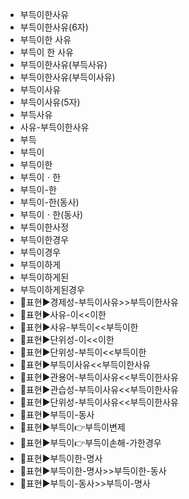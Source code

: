 - 부득이한사유
- 부득이한사유(6자)
- 부득이한 사유
- 부득이 한 사유
- 부득이한사유(부득사유)
- 부득이한사유(부득이사유)
- 부득이사유
- 부득이사유(5자)
- 부득사유
- 사유-부득이한사유
- 부득
- 부득이
- 부득이한
- 부득이ㆍ한
- 부득이-한
- 부득이-한(동사)
- 부득이ㆍ한(동사)
- 부득이한사정
- 부득이한경우
- 부득이경우
- 부득이하게
- 부득이하게된
- 부득이하게된경우
- 📌표현▶️경제성-부득이사유>>부득이한사유
- 📌표현▶️사유-이<<이한
- 📌표현▶️사유-부득이<<부득이한
- 📌표현▶️단위성-이<<이한
- 📌표현▶️단위성-부득이<<부득이한
- 📌표현▶️부득이사유<<부득이한사유
- 📌표현▶️관용어-부득이사유<<부득이한사유
- 📌표현▶️관습성-부득이사유<<부득이한사유
- 📌표현▶️단위성-부득이사유<<부득이한사유
- 📌표현▶️부득이-동사
- 📌표현▶️부득이👉부득이변제
- 📌표현▶️부득이👉부득이손해-가한경우
- 📌표현▶️부득이한-명사
- 📌표현▶️부득이한-명사>>부득이한-동사
- 📌표현▶️부득이-동사>>부득이-명사